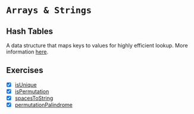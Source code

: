 # `Arrays & Strings`

## Hash Tables

A data structure that maps keys to values for highly efficient lookup. More information [here](https://github.com/rjbernaldo/katalog/tree/master/data-structures/hash-tables.md).

## Exercises
- [x] [isUnique](https://github.com/rjbernaldo/katalog/blob/master/exercises/strings/ex1.js)
- [x] [isPermutation](https://github.com/rjbernaldo/katalog/blob/master/exercises/strings/ex2.js)
- [x] [spacesToString](https://github.com/rjbernaldo/katalog/blob/master/exercises/strings/ex3.js)
- [x] [permutationPalindrome](https://github.com/rjbernaldo/katalog/blob/master/exercises/strings/ex4.js)